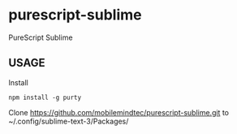 # purescript-sublime
PureScript Sublime


## USAGE


Install

	npm install -g purty

Clone https://github.com/mobilemindtec/purescript-sublime.git to ~/.config/sublime-text-3/Packages/

